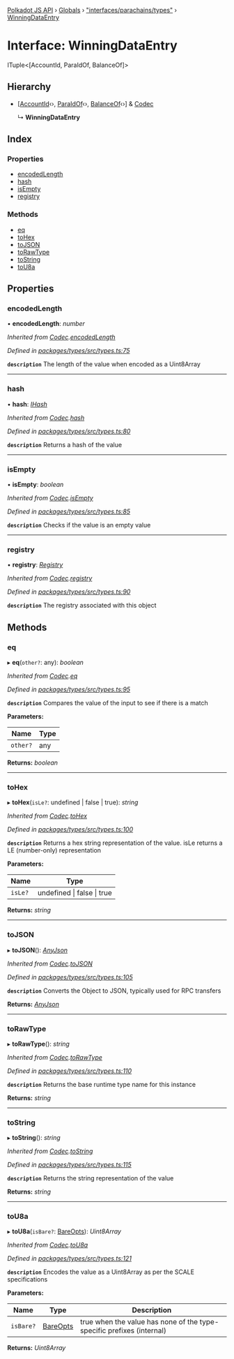 [Polkadot JS API](../README.md) › [Globals](../globals.md) › ["interfaces/parachains/types"](../modules/_interfaces_parachains_types_.md) › [WinningDataEntry](_interfaces_parachains_types_.winningdataentry.md)

# Interface: WinningDataEntry

ITuple<[AccountId, ParaIdOf, BalanceOf]>

## Hierarchy

* [[AccountId](_interfaces_runtime_types_.accountid.md)‹›, [ParaIdOf](_interfaces_parachains_types_.paraidof.md)‹›, [BalanceOf](_interfaces_runtime_types_.balanceof.md)‹›] & [Codec](_types_.codec.md)

  ↳ **WinningDataEntry**

## Index

### Properties

* [encodedLength](_interfaces_parachains_types_.winningdataentry.md#encodedlength)
* [hash](_interfaces_parachains_types_.winningdataentry.md#hash)
* [isEmpty](_interfaces_parachains_types_.winningdataentry.md#isempty)
* [registry](_interfaces_parachains_types_.winningdataentry.md#registry)

### Methods

* [eq](_interfaces_parachains_types_.winningdataentry.md#eq)
* [toHex](_interfaces_parachains_types_.winningdataentry.md#tohex)
* [toJSON](_interfaces_parachains_types_.winningdataentry.md#tojson)
* [toRawType](_interfaces_parachains_types_.winningdataentry.md#torawtype)
* [toString](_interfaces_parachains_types_.winningdataentry.md#tostring)
* [toU8a](_interfaces_parachains_types_.winningdataentry.md#tou8a)

## Properties

###  encodedLength

• **encodedLength**: *number*

*Inherited from [Codec](_types_.codec.md).[encodedLength](_types_.codec.md#encodedlength)*

*Defined in [packages/types/src/types.ts:75](https://github.com/polkadot-js/api/blob/77bf33b4e/packages/types/src/types.ts#L75)*

**`description`** The length of the value when encoded as a Uint8Array

___

###  hash

• **hash**: *[IHash](_types_.ihash.md)*

*Inherited from [Codec](_types_.codec.md).[hash](_types_.codec.md#hash)*

*Defined in [packages/types/src/types.ts:80](https://github.com/polkadot-js/api/blob/77bf33b4e/packages/types/src/types.ts#L80)*

**`description`** Returns a hash of the value

___

###  isEmpty

• **isEmpty**: *boolean*

*Inherited from [Codec](_types_.codec.md).[isEmpty](_types_.codec.md#isempty)*

*Defined in [packages/types/src/types.ts:85](https://github.com/polkadot-js/api/blob/77bf33b4e/packages/types/src/types.ts#L85)*

**`description`** Checks if the value is an empty value

___

###  registry

• **registry**: *[Registry](_types_.registry.md)*

*Inherited from [Codec](_types_.codec.md).[registry](_types_.codec.md#registry)*

*Defined in [packages/types/src/types.ts:90](https://github.com/polkadot-js/api/blob/77bf33b4e/packages/types/src/types.ts#L90)*

**`description`** The registry associated with this object

## Methods

###  eq

▸ **eq**(`other?`: any): *boolean*

*Inherited from [Codec](_types_.codec.md).[eq](_types_.codec.md#eq)*

*Defined in [packages/types/src/types.ts:95](https://github.com/polkadot-js/api/blob/77bf33b4e/packages/types/src/types.ts#L95)*

**`description`** Compares the value of the input to see if there is a match

**Parameters:**

Name | Type |
------ | ------ |
`other?` | any |

**Returns:** *boolean*

___

###  toHex

▸ **toHex**(`isLe?`: undefined | false | true): *string*

*Inherited from [Codec](_types_.codec.md).[toHex](_types_.codec.md#tohex)*

*Defined in [packages/types/src/types.ts:100](https://github.com/polkadot-js/api/blob/77bf33b4e/packages/types/src/types.ts#L100)*

**`description`** Returns a hex string representation of the value. isLe returns a LE (number-only) representation

**Parameters:**

Name | Type |
------ | ------ |
`isLe?` | undefined &#124; false &#124; true |

**Returns:** *string*

___

###  toJSON

▸ **toJSON**(): *[AnyJson](../modules/_types_.md#anyjson)*

*Inherited from [Codec](_types_.codec.md).[toJSON](_types_.codec.md#tojson)*

*Defined in [packages/types/src/types.ts:105](https://github.com/polkadot-js/api/blob/77bf33b4e/packages/types/src/types.ts#L105)*

**`description`** Converts the Object to JSON, typically used for RPC transfers

**Returns:** *[AnyJson](../modules/_types_.md#anyjson)*

___

###  toRawType

▸ **toRawType**(): *string*

*Inherited from [Codec](_types_.codec.md).[toRawType](_types_.codec.md#torawtype)*

*Defined in [packages/types/src/types.ts:110](https://github.com/polkadot-js/api/blob/77bf33b4e/packages/types/src/types.ts#L110)*

**`description`** Returns the base runtime type name for this instance

**Returns:** *string*

___

###  toString

▸ **toString**(): *string*

*Inherited from [Codec](_types_.codec.md).[toString](_types_.codec.md#tostring)*

*Defined in [packages/types/src/types.ts:115](https://github.com/polkadot-js/api/blob/77bf33b4e/packages/types/src/types.ts#L115)*

**`description`** Returns the string representation of the value

**Returns:** *string*

___

###  toU8a

▸ **toU8a**(`isBare?`: [BareOpts](../modules/_types_.md#bareopts)): *Uint8Array*

*Inherited from [Codec](_types_.codec.md).[toU8a](_types_.codec.md#tou8a)*

*Defined in [packages/types/src/types.ts:121](https://github.com/polkadot-js/api/blob/77bf33b4e/packages/types/src/types.ts#L121)*

**`description`** Encodes the value as a Uint8Array as per the SCALE specifications

**Parameters:**

Name | Type | Description |
------ | ------ | ------ |
`isBare?` | [BareOpts](../modules/_types_.md#bareopts) | true when the value has none of the type-specific prefixes (internal)  |

**Returns:** *Uint8Array*
